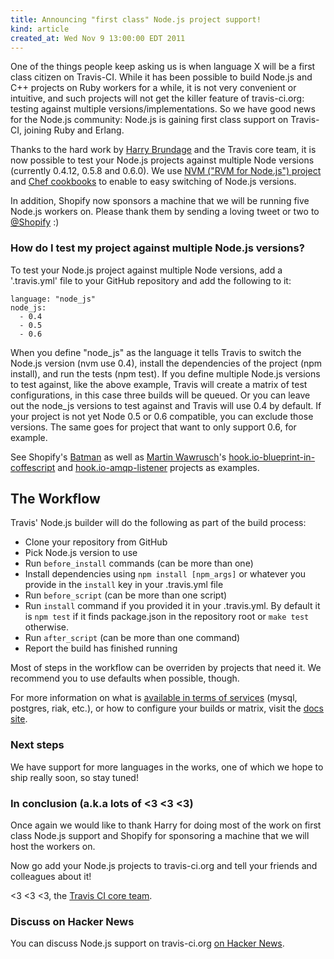 ```yaml
---
title: Announcing "first class" Node.js project support!
kind: article
created_at: Wed Nov 9 13:00:00 EDT 2011
---
```


One of the things people keep asking us is when language X will be a first class citizen on Travis-CI.
While it has been possible to build Node.js and C++ projects on Ruby workers for a while, it is not very convenient or intuitive, and such projects will not get the killer feature of travis-ci.org: testing against multiple versions/implementations. So we have good news for the Node.js community: Node.js is gaining first class support on Travis-CI, joining Ruby and Erlang.

Thanks to the hard work by [Harry Brundage](https://twitter.com/harrybrundage) and the Travis core team, it is now possible to test your Node.js projects against multiple Node versions (currently 0.4.12, 0.5.8 and 0.6.0). We use [NVM ("RVM for Node.js") project](https://github.com/travis-ci/travis-cookbooks/blob/master/vagrant_base/nodejs/files/default/nvm.sh) and [Chef cookbooks](https://github.com/travis-ci/travis-cookbooks/tree/master/vagrant_base/nodejs) to enable to easy switching of Node.js versions.

In addition, Shopify now sponsors a machine that we will be running five Node.js workers on. Please thank them by sending a loving tweet or two to [@Shopify](https://twitter.com/shopify) :)

### How do I test my project against multiple Node.js versions?

To test your Node.js project against multiple Node versions, add a '.travis.yml' file to your GitHub repository and add the following to it:

    language: "node_js"
    node_js:
      - 0.4
      - 0.5
      - 0.6

When you define "node_js" as the language it tells Travis to switch the Node.js version (nvm use 0.4), install the dependencies of the project (npm install), and run the tests (npm test). If you define multiple Node.js versions to test against, like the above example, Travis will create a matrix of test configurations, in this case three builds will be queued. Or you can leave out the node_js versions to test against and Travis will use 0.4 by default. If your project is not yet Node 0.5 or 0.6 compatible,
you can exclude those versions. The same goes for project that want to only support 0.6, for example.

See Shopify's [Batman](https://github.com/shopify/batman/blob/master/.travis.yml) as well as [Martin Wawrusch](https://twitter.com/#!/martin_sunset)'s [hook.io-blueprint-in-coffescript](https://github.com/scottyapp/hook.io-blueprint-coffeescript/blob/master/.travis.yml) and [hook.io-amqp-listener](https://github.com/scottyapp/hook.io-amqp-listener/blob/master/.travis.yml) projects as examples.


## The Workflow

Travis' Node.js builder will do the following as part of the build process:

 * Clone your repository from GitHub
 * Pick Node.js version to use
 * Run `before_install` commands (can be more than one)
 * Install dependencies using `npm install [npm_args]` or whatever you provide in the `install` key in your .travis.yml file
 * Run `before_script` (can be more than one script)
 * Run `install` command if you provided it in your .travis.yml. By default it is `npm test` if it finds package.json in the repository root or  `make test` otherwise.
 * Run `after_script` (can be more than one command)
 * Report the build has finished running

Most of steps in the workflow can be overriden by projects that need it. We recommend you to use defaults when possible, though.

For more information on what is [available in terms of services](http://about.travis-ci.org/docs/user/ci-environment/) (mysql, postgres, riak, etc.), or how to configure your builds or matrix, visit the [docs site](http://about.travis-ci.org/docs/).


### Next steps

We have support for more languages in the works, one of which we hope to ship really soon, so stay tuned!


### In conclusion (a.k.a lots of <3 <3 <3)

Once again we would like to thank Harry for doing most of the work on first class Node.js support and Shopify for sponsoring a machine that we will host the workers on. 

Now go add your Node.js projects to travis-ci.org and tell your friends and colleagues about it!

<3 <3 <3, the [Travis CI core team](https://twitter.com/travisci).


### Discuss on Hacker News

You can discuss Node.js support on travis-ci.org [on Hacker News](http://news.ycombinator.com/item?id=3216403).
